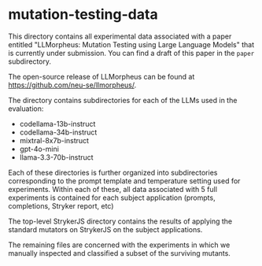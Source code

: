 # mutation-testing-data

This directory contains all experimental data associated with a paper entitled "LLMorpheus: Mutation Testing using Large Language Models" that is currently under submission. You can find a draft of this paper in the `paper` subdirectory.

The open-source release of LLMorpheus can be found at https://github.com/neu-se/llmorpheus/.

The directory contains subdirectories for each of the LLMs used in the evaluation:
  - codellama-13b-instruct
  - codellama-34b-instruct
  - mixtral-8x7b-instruct
  - gpt-4o-mini
  - llama-3.3-70b-instruct

Each of these directories is further organized into subdirectories corresponding to the prompt template and temperature setting used for experiments. Within each of these, all data associated with 5 full experiments is contained for each subject application (prompts, completions, Stryker report, etc)

The top-level StrykerJS directory contains the results of applying the standard mutators on StrykerJS on the subject applications.

The remaining files are concerned with the experiments in which we manually inspected and classified a subset of the surviving mutants.

